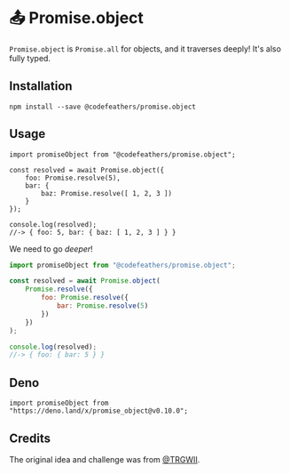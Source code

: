 # 📤 Promise.object

`Promise.object` is `Promise.all` for objects, and it traverses deeply! It's also fully typed.

## Installation

```shell
npm install --save @codefeathers/promise.object
```

## Usage

```TS
import promiseObject from "@codefeathers/promise.object";

const resolved = await Promise.object({
	foo: Promise.resolve(5),
	bar: {
		baz: Promise.resolve([ 1, 2, 3 ])
	}
});

console.log(resolved);
//-> { foo: 5, bar: { baz: [ 1, 2, 3 ] } }
```

We need to go _deeper_!

```JavaScript
import promiseObject from "@codefeathers/promise.object";

const resolved = await Promise.object(
	Promise.resolve({
		foo: Promise.resolve({
			bar: Promise.resolve(5)
		})
	})
);

console.log(resolved);
//-> { foo: { bar: 5 } }
```

## Deno

```TS
import promiseObject from "https://deno.land/x/promise_object@v0.10.0";
```

## Credits

The original idea and challenge was from [@TRGWII](https://github.com/TRGWII).
